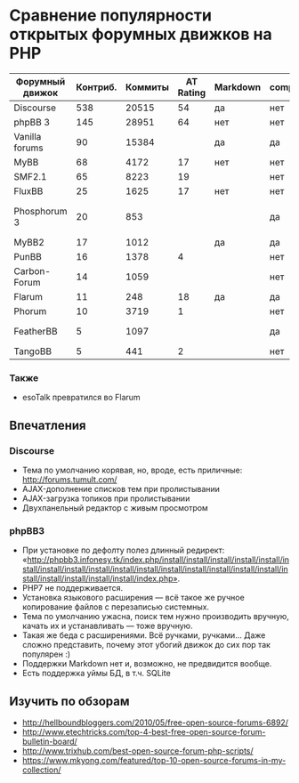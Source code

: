 # Сравнение популярности открытых форумных движков на PHP

Форумный движок | Контриб. | Коммиты | AT Rating | Markdown | composer | Tapatalk | Размер | Исходники                                 | Коммит     | Примечания
----------------|----------|---------|-----------|----------|----------|----------|--------|-------------------------------------------|------------|-----------
Discourse       |      538 |   20515 |        54 | да       | нет      |          |        | https://github.com/discourse/discourse    | 07.10.2016 |
phpBB 3         |      145 |   28951 |        64 | нет      | нет      | да       |   19MB | https://github.com/phpbb/phpbb            | 03.10.2016 |
Vanilla forums  |       90 |   15384 |           | да       | да       |          |   31MB | https://github.com/vanilla/vanilla        | 07.10.2016 |
MyBB            |       68 |    4172 |        17 | нет      | нет      | да       |   11MB | https://github.com/mybb/mybb              | 23.09.2016 |
SMF2.1          |       65 |    8223 |        19 |          | нет      | да       |        | https://github.com/SimpleMachines/SMF2.1  | 30.09.2016 |
FluxBB          |       25 |    1625 |        17 | нет      | нет      |          |        | https://github.com/fluxbb/fluxbb          | 16.06.2016 |
Phosphorum 3    |       20 |     853 |           |          | да       |          |        | https://github.com/phalcon/forum          | 29.08.2016 | Phalcon official Forum
MyBB2           |       17 |    1012 |           | да       | да       |          |        | https://github.com/mybb/mybb2             | 09.09.2016 |
PunBB           |       16 |    1378 |         4 |          | нет      |          |        | https://github.com/punbb/punbb            | 14.09.2016 |
Carbon-Forum    |       14 |    1059 |           |          | нет      |          |        | https://github.com/lincanbin/Carbon-Forum | 08.09.2016 |
Flarum          |       11 |     248 |        18 | да       | да       |          |   53MB | https://github.com/flarum/flarum          | 19.07.2016 |
Phorum          |       10 |    3719 |         1 |          | нет      |          |        | https://github.com/Phorum/Core            | 27.09.2016 |
FeatherBB       |        5 |    1097 |           |          | да       |          |        | https://github.com/featherbb/featherbb    | 22.02.2016 | Форк FluxBB 1.5
TangoBB         |        5 |     441 |         2 |          | нет      |          |        | https://github.com/Codetana/TangoBB       | 09.06.2016 |

### Также

- esoTalk превратился во Flarum

## Впечатления

### Discourse

- Тема по умолчанию корявая, но, вроде, есть приличные: http://forums.tumult.com/
- AJAX-дополнение списков тем при пролистывании
- AJAX-загрузка топиков при пролистывании
- Двухпанельный редактор с живым просмотром

### phpBB3

- При установке по дефолту полез длинный редирект: «http://phpbb3.infonesy.tk/index.php/install/install/install/install/install/install/install/install/install/install/install/install/install/install/install/install/install/install/install/install/install/index.php».
- PHP7 не поддерживается.
- Установка языкового расширения — всё такое же ручное копирование файлов с перезаписью системных.
- Тема по умолчанию ужасна, поиск тем нужно производить вручную, качать их и устанавливать — тоже вручную.
- Такая же беда с расширениями. Всё ручками, ручками... Даже сложно представить, почему этот убогий движок до сих пор так популярен :)
- Поддержки Markdown нет и, возможно, не предвидится вообще.
- Есть поддержка уймы БД, в т.ч. SQLite

## Изучить по обзорам

- http://hellboundbloggers.com/2010/05/free-open-source-forums-6892/
- http://www.etechtricks.com/top-4-best-free-open-source-forum-bulletin-board/
- http://www.trixhub.com/best-open-source-forum-php-scripts/
- https://www.mkyong.com/featured/top-10-open-source-forums-in-my-collection/
